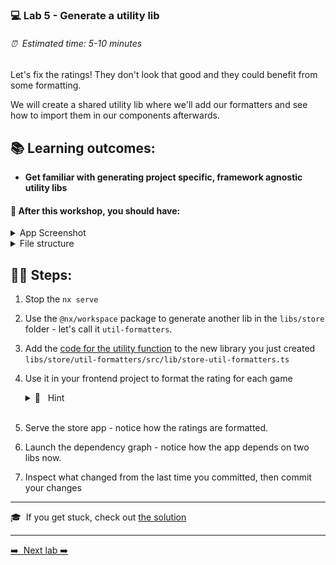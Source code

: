 ### 💻 Lab 5 - Generate a utility lib

###### ⏰ &nbsp;Estimated time: 5-10 minutes

Let's fix the ratings! They don't look that good and they could benefit from some formatting.

We will create a shared utility lib where we'll add our formatters and see how to import them in our components afterwards.

## 📚 Learning outcomes:

- **Get familiar with generating project specific, framework agnostic utility libs**

#### 📲 After this workshop, you should have:

<details>
  <summary>App Screenshot</summary>
  <img src="../assets/lab5_screenshot.png" width="500" alt="screenshot of lab5 result">
</details>

<details>
  <summary>File structure</summary>
  <img src="../assets/lab5_directory-structure.png" height="700" alt="lab5 file structure">
</details>

## 🏋️‍♀️ Steps:

1. Stop the `nx serve`
   <br/>

2. Use the `@nx/workspace` package to generate another lib in the `libs/store` folder - let's call it `util-formatters`.
   <br/>

3. Add the [code for the utility function](../../examples/lab5/libs/store/util-formatters/src/lib/store-util-formatters.ts) to the new library you just created `libs/store/util-formatters/src/lib/store-util-formatters.ts`
   <br/>

4. Use it in your frontend project to format the rating for each game

    <details>
    <summary>🐳 &nbsp;&nbsp;Hint</summary>

   `app.tsx`:

   ```ts
   import { formatRating } from '@bg-hoard/store/util-formatters';
   ```

   ```html
   <strong>Rating:</strong> {formatRating(x.rating)}
   ```

    </details><br />

5. Serve the store app - notice how the ratings are formatted.
   <br/>

6. Launch the dependency graph - notice how the app depends on two libs now.
   <br/>

7. Inspect what changed from the last time you committed, then commit your changes
   <br/>

---

🎓&nbsp;&nbsp;If you get stuck, check out [the solution](SOLUTION.md)

---

[➡️ &nbsp;Next lab ➡️](../lab6/LAB.md)
